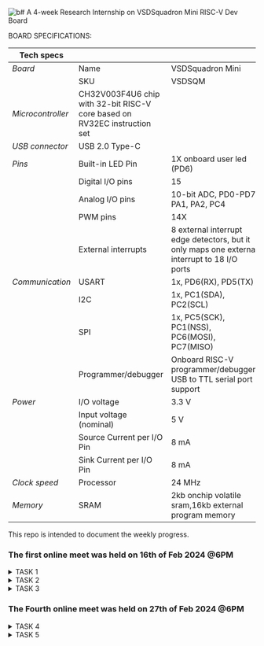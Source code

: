 ![b](https://github.com/Dhanya3012/VSD/assets/160576442/9a4c421a-8493-45d9-90ad-6404dcb8f3f4)# A 4-week Research Internship on VSDSquadron Mini RISC-V Dev Board








BOARD SPECIFICATIONS:

| Tech specs   |   |    |
|------------|------------|------------|
| *Board* | Name     | VSDSquadron Mini    |
|      | SKU    | VSDSQM    |
| *Microcontroller*    | CH32V003F4U6 chip with 32-bit RISC-V core based on RV32EC instruction set    |     |
| *USB connector* | USB 2.0 Type-C    |     |
| *Pins*     | Built-in LED Pin     | 1X onboard user led (PD6)     |
|      | Digital I/O pins     | 15     |
|      | Analog I/O pins     | 10-bit ADC, PD0-PD7, PA1, PA2, PC4     |
|      | PWM pins     | 14X     |
|      | External interrupts     | 	8 external interrupt edge detectors, but it only maps one external interrupt to 18 I/O ports     |
| *Communication*     | USART     | 	1x, PD6(RX), PD5(TX)     |
|      | I2C     | 1x, PC1(SDA), PC2(SCL)    |
|      | SPI     | 1x, PC5(SCK), PC1(NSS), PC6(MOSI), PC7(MISO)     |
|      | Programmer/debugger     | Onboard RISC-V programmer/debugger, USB to TTL serial port support     |
| *Power*     | I/O voltage     | 3.3 V    |
|      | Input voltage (nominal)     | 5 V    |
|      | Source Current per I/O Pin    | 8 mA     |
|      | Sink Current per I/O Pin     | 8 mA     |
| *Clock speed*     | Processor    | 24 MHz     |
| *Memory*     | SRAM     | 2kb onchip volatile sram,16kb external program memory     |
   

This repo is intended to document the weekly progress.

### The first online meet was held on 16th of Feb 2024 @6PM

<details>
    <summary> TASK 1 </summary>
 
1) install Yosys 

2) install iverilog 

3) install gtkwave

### CLONING RISC-V GNU TOOLCHAIN

# To install git 
sudo apt install git-all   

 make sure to install the dependencies
![git-all](https://github.com/Dhanya3012/VSD/assets/160576442/8276475f-10d4-406e-bab5-fc32cf4d7b1f)




### INSTALLING YOSYS, IVERILOG & GTKWAVE.

### 1.YOSYS


git clone https://github.com/YosysHQ/yosys.git
![git clone](https://github.com/Dhanya3012/VSD/assets/160576442/cf676ad3-13de-4725-b5e2-31c9ff90cadc)

cd yosys 

sudo apt install make
![sudo apt](https://github.com/Dhanya3012/VSD/assets/160576442/d999f8a0-79e2-4dbf-b2e1-4a82c6f130f0)

sudo apt-get install build-essential clang bison flex \libreadline-dev gawk tcl-dev libffi-dev git \ graphviz xdot pkg-config python3 libboost-system-dev\libboost-python-dev libboost-filesystem-dev zlib1g-dev

make config-gcc

make 

sudo make install
![sudo make install](https://github.com/Dhanya3012/VSD/assets/160576442/3006c9da-25c2-44d0-a76c-3b400015ac05)


### 2.iVerilog
installing iVerilog

sudo apt update

sudo apt-get install iverilog
![install verilog](https://github.com/Dhanya3012/VSD/assets/160576442/af1b2192-a8ac-4c40-99a2-997fb82d2834)


### 3.GTkWave
installing GTkWave

 sudo apt-get install gtkwave 
![GTKwave](https://github.com/Dhanya3012/VSD/assets/160576442/7ab62f60-e87c-4db5-a00e-abffcba9392a)


</details>

<details>
  <summary> TASK 2 </summary>
  
![Block Diagram of UART](https://github.com/Dhanya3012/VSD/assets/160576442/c71465aa-faac-47b1-a3a6-7fe450e2b680)

### Input Waveform

![Input Waveform](https://github.com/Dhanya3012/VSD/assets/160576442/3cb68f0a-7504-4449-a745-e634e1b2c240)

### Output Waveform

![Output Waveform](https://github.com/Dhanya3012/VSD/assets/160576442/7a6a8001-9336-47e8-bc03-26754eb22d7b)


</details>
<details>

   ### The Third online meet was held on 22th of Feb 2024 @6PM
   
  <summary> TASK 3 </summary>

  *Cloning my github repositories:*    
  
```git clone https://github.com/Dhanya3012/VSD.git```

![i1](<WhatsApp Image 2024-02-26 at 15.14.58_491a6b56.jpg>)

```cd VSD```

```cd verilog_code```

```iverilog uart.v tb_uart.v```

![i2](<WhatsApp Image 2024-02-26 at 15.16.03_a8686182.jpg>)

![i3](<WhatsApp Image 2024-02-26 at 15.16.48_65363ecc.jpg>)

*Generating dump_file*

```./a.out```

*To get I/O waveform*

```gtkwave dumpfile.vcd```

![i4](<WhatsApp Image 2024-02-26 at 15.17.39_0ced7cfd.jpg>)

### Wave Forms:

![WaveForm](<WhatsApp Image 2024-02-26 at 15.18.20_938e33c5.jpg>)
</details>


### The Fourth online meet was held on 27th of Feb 2024 @6PM

<details>
   <summary> TASK 4 </summary>

  *Cloning the github repositories:*    
  
```git clone https://github.com/Dhanya3012/VSD.git``` 

*Invoking yosys inside verilog_code file:* 

```yosys```

*Reading the Library:*    

```read_liberty -lib /home/dhanya/VSD/lib/sky130_fd_sc_hd__tt_025C_1v80.lib```

*Reading the Design:*    

```read_verilog uart.v```

*Specifying the module that we are synthesizing:*    

```synth -top uart```


   
![1d](https://github.com/Dhanya3012/VSD/assets/160576442/311e0420-cb8c-49c1-829d-3d7799862aaf)

*To generate the netlist:*    

```abc -liberty /home/dhanya/VSD/lib/sky130_fd_sc_hd__tt_025C_1v80.lib```

![2d](https://github.com/Dhanya3012/VSD/assets/160576442/4b69ee8d-fd2c-4f2f-9d19-9eea54c2f7aa)

*To see the graphical version of the logic:*    

```show```

*To write the netlist:*    

```write_verilog uart_netlist.v```

*Using the switch '-noattr' to get the simplified version of netlist file:*    

```write_verilog -noattr uart_netlist.v```


*To open the netlist:*    

```!gvim uart_netlist.v```

*To check whether the netlist will match with the Design:*

 ```iverilog uart_netlist.v tb_uart.v``` 
 

![3d](https://github.com/Dhanya3012/VSD/assets/160576442/96a818b7-deb5-4fdd-b4ef-5bc74641c94e)
![4d](https://github.com/Dhanya3012/VSD/assets/160576442/eb46e755-f452-44a5-9b93-9fad4498f1ae)



![5d](https://github.com/Dhanya3012/VSD/assets/160576442/2e19e6f6-f3ca-4c2b-8480-1502da9a41f9)
![1w](https://github.com/Dhanya3012/VSD/assets/160576442/8769db01-bad3-40c0-aa74-257e60dc4cc2)
![2w](https://github.com/Dhanya3012/VSD/assets/160576442/1a9c34e6-cd07-4fe2-bed3-41b76f54949c)
![3w](https://github.com/Dhanya3012/VSD/assets/160576442/42c8a67f-6e82-4f38-8f49-d142c376d7dc)
![4w](https://github.com/Dhanya3012/VSD/assets/160576442/052177aa-22ed-491e-afab-32d9ed486c10)
![5w](https://github.com/Dhanya3012/VSD/assets/160576442/31db9307-61f2-4059-8b66-bfb28d13c96f)
![1](https://github.com/Dhanya3012/VSD/assets/160576442/861fe59e-b1d8-425f-ad9f-39ef48d391bc)
![2](https://github.com/Dhanya3012/VSD/assets/160576442/9234ca1d-0af5-40f1-b37f-1dd76f94839c)
![3](https://github.com/Dhanya3012/VSD/assets/160576442/9a395fa8-ee1e-4b89-90a0-38fd9d453c17)
</details>

<details>
   <summary> TASK 5 </summary>
   
![a](https://github.com/Dhanya3012/VSD/assets/160576442/6c6ff16d-16ae-4fb1-b8a6-2b87f5e9becb)
![b](https://github.com/Dhanya3012/VSD/assets/160576442/0bd4e4ce-dfd4-482c-a15f-ac2955fc91b0)
![c](https://github.com/Dhanya3012/VSD/assets/160576442/890fd9cb-aea8-4533-8414-cebb6a9a4de7)
![d](https://github.com/Dhanya3012/VSD/assets/160576442/098f145c-0f16-4cad-b477-9d24dd9ff703)
![e](https://github.com/Dhanya3012/VSD/assets/160576442/7eb1c7ee-8a34-4977-a287-11520af9a4ec)
![f](https://github.com/Dhanya3012/VSD/assets/160576442/5d410eb3-cf8e-417d-a809-058475637749)
![g](https://github.com/Dhanya3012/VSD/assets/160576442/5b5480ad-f852-4a41-b8c3-873f867c407f)
![h](https://github.com/Dhanya3012/VSD/assets/160576442/2d1435b3-48fe-4cda-a8e1-f642b9379928)
![i](https://github.com/Dhanya3012/VSD/assets/160576442/3733d65a-3504-4dfc-9f50-dac4fac66318)
![j](https://github.com/Dhanya3012/VSD/assets/160576442/9644a0eb-7050-48f5-9fc8-a9d1b8f63875)
![k](https://github.com/Dhanya3012/VSD/assets/160576442/ab11db7d-c445-426b-84f8-e727d9ac7901)
![l](https://github.com/Dhanya3012/VSD/assets/160576442/8ddc8d92-425c-4bc9-8c4f-8c9f29d8b940)
![m](https://github.com/Dhanya3012/VSD/assets/160576442/8072b455-fde4-4cdc-ae01-e39590a7c077)
![n](https://github.com/Dhanya3012/VSD/assets/160576442/8c2af5f5-974b-44cd-ace1-1b20651a4267)
</details>
